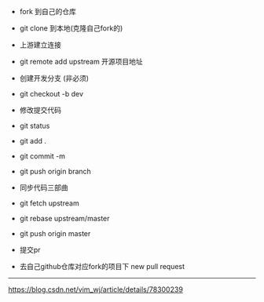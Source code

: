 - fork 到自己的仓库

- git clone 到本地(克隆自己fork的)

- 上游建立连接
 - git remote add upstream 开源项目地址

- 创建开发分支 (非必须)
 - git checkout -b dev

- 修改提交代码
 - git status 
 - git add . 
 - git commit -m 
 - git push origin branch

- 同步代码三部曲
 - git fetch upstream 
 - git rebase upstream/master 
 - git push origin master

- 提交pr
 - 去自己github仓库对应fork的项目下 new pull request
 
 ---
 https://blog.csdn.net/vim_wj/article/details/78300239
